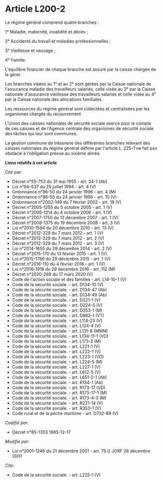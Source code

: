 # Article L200-2

Le régime général comprend quatre branches : 

1° Maladie, maternité, invalidité et décès ; 

2° Accidents du travail et maladies professionnelles ; 

3° Vieillesse et veuvage ; 

4° Famille. 

L'équilibre financier de chaque branche est assuré par la caisse chargée de la gérer. 

Les branches visées au 1° et au 2° sont gérées par la Caisse nationale de l'assurance maladie des travailleurs salariés,
celle visée au 3° par la Caisse nationale d'assurance vieillesse des travailleurs salariés et celle visée au 4° par la Caisse
nationale des allocations familiales. 

Les ressources du régime général sont collectées et centralisées par les organismes chargés du recouvrement. 

L'Union des caisses nationales de sécurité sociale exerce pour le compte de ces caisses et de l'Agence centrale des
organismes de sécurité sociale des tâches qui leur sont communes. 

La gestion commune de trésorerie des différentes branches relevant des caisses nationales du régime général définie par
l'article L. 225-1 ne fait pas obstacle à l'obligation prévue au sixième alinéa.

**Liens relatifs à cet article**

_Cité par_:

  - Décret n°55-753 du 31 mai 1955 - art. 34-1 (Ab)
  - Loi n°94-637 du 25 juillet 1994 - art. 4 (V)
  - Ordonnance n°96-50 du 24 janvier 1996 - art. 4 (M)
  - Ordonnance n°96-50 du 24 janvier 1996 - art. 10 (V)
  - Ordonnance n°2002-149 du 7 février 2002 - art. 19 (V)
  - Décret n°2005-1255 du 5 octobre 2005 - art. 1 (V)
  - Décret n°2006-1214 du 4 octobre 2006 - art. 1 (V)
  - Décret n°2007-1750 du 12 décembre 2007 - art. 1 (V)
  - Décret n°2008-1375 du 19 décembre 2008 - art. 3 (V)
  - Loi n°2010-1594 du 20 décembre 2010 - art. 13 (V)
  - Décret n°2012-329  du 7 mars 2012 - art. 1 (V)
  - Décret n°2012-329  du 7 mars 2012 - art. 2 (V)
  - Décret n°2012-329  du 7 mars 2012 - art. 3 (V)
  - Loi n°2014-1655 du 29 décembre 2014 - art. 2 (V)
  - Décret n°2015-170 du 13 février 2015 - art. 1 (V)
  - Loi n°2015-1786 du 29 décembre 2015 - art. 1 (V)
  - Décret n°2016-110 du 4 février 2016 - art. 1 (V)
  - Loi n°2016-1918 du 29 décembre 2016 - art. 112 (M)
  - Décret n°2020-269 du 17 mars 2020 (V)
  - Code de l'action sociale et des familles - art. L14-10-1 (V)
  - Code de la sécurité sociale. - art. D134-10 (V)
  - Code de la sécurité sociale. - art. D134-47 (Ab)
  - Code de la sécurité sociale. - art. D134-49 (Ab)
  - Code de la sécurité sociale. - art. D221-1 (V)
  - Code de la sécurité sociale. - art. D224-5 (V)
  - Code de la sécurité sociale. - art. D353-1 (M)
  - Code de la sécurité sociale. - art. D862-1 (VT)
  - Code de la sécurité sociale. - art. L114-23 (V)
  - Code de la sécurité sociale. - art. L124-4 (V)
  - Code de la sécurité sociale. - art. L131-8 (MMN)
  - Code de la sécurité sociale. - art. L134-11-1 (VD)
  - Code de la sécurité sociale. - art. L173-2 (M)
  - Code de la sécurité sociale. - art. L221-1 (V)
  - Code de la sécurité sociale. - art. L222-1 (V)
  - Code de la sécurité sociale. - art. L223-1 (VD)
  - Code de la sécurité sociale. - art. L224-5 (M)
  - Code de la sécurité sociale. - art. L227-1 (V)
  - Code de la sécurité sociale. - art. L612-5 (V)
  - Code de la sécurité sociale. - art. L651-2-1 (Ab)
  - Code de la sécurité sociale. - art. R134-1 (Ab)
  - Code de la sécurité sociale. - art. R173-17 (VD)
  - Code de la sécurité sociale. - art. R173-17-1 (M)
  - Code de la sécurité sociale. - art. R173-4-3 (M)
  - Code de la sécurité sociale. - art. R221-14 (V)
  - Code de la sécurité sociale. - art. R353-1 (V)
  - Code rural et de la pêche maritime - art. D732-89 (V)

_Codifié par_:

  - Décret n°85-1353 1985-12-17

_Modifié par_:

  - Loi n°2001-1246 du 21 décembre 2001 - art. 75 () JORF 26 décembre 2001

_Cite_:

  - Code de la sécurité sociale. - art. L225-1 (V)
